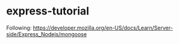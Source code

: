 # express-tutorial
Following: https://developer.mozilla.org/en-US/docs/Learn/Server-side/Express_Nodejs/mongoose
